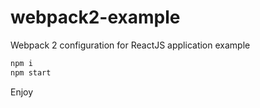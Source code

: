 # webpack2-example
Webpack 2 configuration for ReactJS application example
```bash
npm i
npm start
```
Enjoy